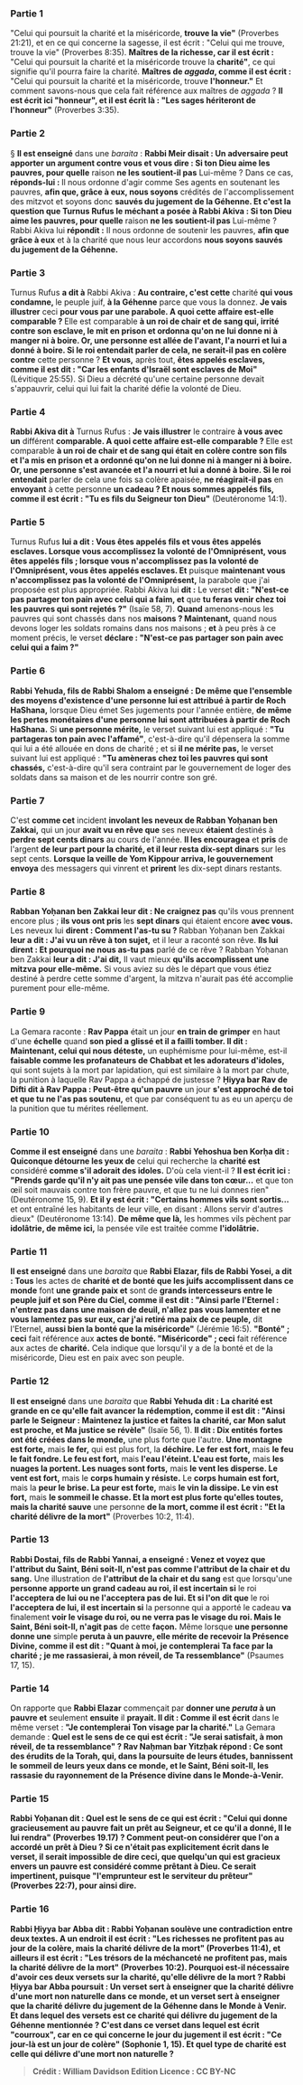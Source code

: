 
### Partie 1
"Celui qui poursuit la charité et la miséricorde, <b>trouve la vie"</b> (Proverbes 21:21), et en ce qui concerne la sagesse, il est écrit : "Celui qui me trouve, trouve la vie" (Proverbes 8:35). <b>Maîtres de la richesse, car il est écrit :</b> "Celui qui poursuit la charité et la miséricorde trouve la <b>charité"</b>, ce qui signifie qu'il pourra faire la charité. <b>Maîtres de <i>aggada</i>, comme il est écrit :</b> "Celui qui poursuit la charité et la miséricorde, trouve <b>l'honneur."</b> Et comment savons-nous que cela fait référence aux maîtres de <i>aggada</i> ? <b>Il est écrit ici "honneur", et il est écrit là : "Les sages hériteront de l'honneur"</b> (Proverbes 3:35).

### Partie 2
§ <b>Il est enseigné</b> dans une <i>baraita</i> : <b>Rabbi Meir disait : Un adversaire peut apporter un argument contre vous et vous dire : Si ton Dieu aime les pauvres, pour quelle</b> raison <b>ne les soutient-il pas</b> Lui-même ? Dans ce cas, <b>réponds-lui : </b> Il nous ordonne d'agir comme Ses agents en soutenant les pauvres, <b>afin que, grâce à eux, nous soyons</b> crédités de l'accomplissement des mitzvot et soyons donc <b>sauvés du jugement de la Géhenne. Et c'est la question que Turnus Rufus le méchant a posée à Rabbi Akiva : Si ton Dieu aime les pauvres, pour quelle</b> raison <b>ne les soutient-il pas</b> Lui-même ? Rabbi Akiva lui <b>répondit :</b> Il nous ordonne de soutenir les pauvres, <b>afin que grâce à eux</b> et à la charité que nous leur accordons <b>nous soyons sauvés du jugement de la Géhenne.</b>

### Partie 3
Turnus Rufus <b>a dit à</b> Rabbi Akiva : <b>Au contraire, c'est cette</b> charité <b>qui vous condamne, </b> le peuple juif, <b>à la Géhenne</b> parce que vous la donnez. <b>Je vais illustrer</b> ceci <b>pour vous par une parabole. A quoi cette affaire est-elle comparable ? </b> Elle est comparable <b>à un roi de chair et de sang qui, irrité contre son esclave, le mit en prison et ordonna qu'on ne lui donne ni à manger ni à boire. Or, une personne est allée de l'avant, l'a nourri et lui a donné à boire. Si le roi entendait parler de cela, ne serait-il pas en colère contre</b> cette personne ? <b>Et vous,</b> après tout, <b>êtes appelés esclaves, comme il est dit : "Car les enfants d'Israël sont esclaves de Moi"</b> (Lévitique 25:55). Si Dieu a décrété qu'une certaine personne devait s'appauvrir, celui qui lui fait la charité défie la volonté de Dieu.

### Partie 4
<b>Rabbi Akiva dit à</b> Turnus Rufus : <b>Je vais illustrer</b> le contraire <b>à vous avec un</b> différent <b>comparable. A quoi cette affaire est-elle comparable ? </b> Elle est comparable <b>à un roi de chair et de sang qui était en colère contre son fils et l'a mis en prison et a ordonné qu'on ne lui donne ni à manger ni à boire. Or, une personne s'est avancée et l'a nourri et lui a donné à boire. Si le roi entendait</b> parler de cela une fois sa colère apaisée, <b>ne réagirait-il pas</b> en <b>envoyant</b> à cette personne <b>un cadeau ? Et nous sommes appelés fils, comme il est écrit : "Tu es fils du Seigneur ton Dieu"</b> (Deutéronome 14:1).

### Partie 5
Turnus Rufus <b>lui a dit : Vous êtes appelés fils et vous êtes appelés esclaves. Lorsque vous accomplissez la volonté de l'Omniprésent, vous êtes appelés fils ; lorsque vous n'accomplissez pas la volonté de l'Omniprésent, vous êtes appelés esclaves. Et</b> puisque <b>maintenant vous n'accomplissez pas la volonté de l'Omniprésent,</b> la parabole que j'ai proposée est plus appropriée. Rabbi Akiva lui <b>dit :</b> Le verset <b>dit : "N'est-ce pas partager ton pain avec celui qui a faim, et</b> que <b>tu feras venir chez toi les pauvres qui sont rejetés ?"</b> (Isaïe 58, 7). <b>Quand</b> amenons-nous les pauvres qui sont chassés</b> dans nos <b>maisons ? Maintenant,</b> quand nous devons loger les soldats romains dans nos maisons ; <b>et</b> à peu près à ce moment précis, le verset <b>déclare : "N'est-ce pas partager son pain avec celui qui a faim ?"</b>

### Partie 6
<b>Rabbi Yehuda, fils de Rabbi Shalom a enseigné : De même que l'ensemble des <b>moyens d'existence d'une personne</b> lui est attribué à partir de Roch HaShana,</b> lorsque Dieu émet Ses jugements pour l'année entière, <b>de même les <b>pertes monétaires d'une personne</b> lui sont attribuées à partir de Roch HaShana.</b> Si <b>une personne mérite,</b> le verset suivant lui est appliqué : <b>"Tu partageras ton pain avec l'affamé"</b>, c'est-à-dire qu'il dépensera la somme qui lui a été allouée en dons de charité ; et si <b>il ne mérite pas,</b> le verset suivant lui est appliqué : <b>"Tu amèneras chez toi les pauvres qui sont chassés,</b> c'est-à-dire qu'il sera contraint par le gouvernement de loger des soldats dans sa maison et de les nourrir contre son gré.

### Partie 7
C'est <b>comme cet</b> incident <b>involant les neveux de Rabban Yoḥanan ben Zakkai,</b> qui un jour <b>avait vu en rêve que</b> ses neveux <b>étaient</b> destinés à <b>perdre sept cents dinars</b> au cours de l'année. <b>Il les encouragea</b> et <b>pris</b> de l'argent <b>de leur part pour la charité, et il leur resta dix-sept dinars</b> sur les sept cents. <b>Lorsque la veille de Yom Kippour arriva, le gouvernement envoya</b> des messagers qui vinrent et <b>prirent</b> les dix-sept dinars restants.

### Partie 8
<b>Rabban Yoḥanan ben Zakkai leur dit : Ne craignez pas</b> qu'ils vous prennent encore plus ; <b>ils vous ont pris</b> les <b>sept dinars</b> qui étaient encore <b>avec vous.</b> Les neveux lui <b>dirent : Comment l'as-tu su ? </b> Rabban Yoḥanan ben Zakkai <b>leur a dit : J'ai vu un rêve à ton sujet,</b> et il leur a raconté son rêve. <b>Ils lui dirent : Et pourquoi ne nous as-tu pas</b> parlé de ce rêve ? Rabban Yoḥanan ben Zakkai <b>leur a dit : J'ai dit,</b> Il vaut mieux <b>qu'ils accomplissent une mitzva pour elle-même.</b> Si vous aviez su dès le départ que vous étiez destiné à perdre cette somme d'argent, la mitzva n'aurait pas été accomplie purement pour elle-même.

### Partie 9
La Gemara raconte : <b>Rav Pappa</b> était un jour <b>en train de grimper</b> en haut d'une <b>échelle</b> quand <b>son pied a glissé et il a failli tomber. Il dit : Maintenant, celui qui nous déteste,</b> un euphémisme pour lui-même, est-il <b>faisable comme les profanateurs de Chabbat et les adorateurs d'idoles,</b> qui sont sujets à la mort par lapidation, qui est similaire à la mort par chute, la punition à laquelle Rav Pappa a échappé de justesse ? <b>Ḥiyya bar Rav de Difti dit à Rav Pappa : Peut-être qu'un pauvre</b> un jour <b>s'est approché de toi et que tu ne l'as pas soutenu,</b> et que par conséquent tu as eu un aperçu de la punition que tu mérites réellement.

### Partie 10
<b>Comme il est enseigné</b> dans une <i>baraita</i> : <b>Rabbi Yehoshua ben Korḥa dit : Quiconque détourne les yeux de</b> celui qui recherche la <b>charité est</b> considéré <b>comme s'il adorait des idoles.</b> D'où cela vient-il ? <b>Il est écrit ici : "Prends garde qu'il n'y ait pas une pensée vile dans ton cœur...</b> et que ton œil soit mauvais contre ton frère pauvre, et que tu ne lui donnes rien" (Deutéronome 15, 9). <b>Et il y est écrit : "Certains hommes vils sont sortis...</b> et ont entraîné les habitants de leur ville, en disant : Allons servir d'autres dieux" (Deutéronome 13:14). <b>De même que là,</b> les hommes vils pèchent par <b>idolâtrie, de même ici,</b> la pensée vile est traitée comme <b>l'idolâtrie.</b>

### Partie 11
<b>Il est enseigné</b> dans une <i>baraita</i> que <b>Rabbi Elazar, fils de Rabbi Yosei, a dit : Tous</b> les actes de <b>charité et de bonté que les juifs accomplissent dans ce monde</b> font <b>une grande paix et</b> sont de <b>grands intercesseurs entre le peuple juif et son Père du Ciel, comme il est dit : "Ainsi parle l'Eternel : n'entrez pas dans une maison de deuil, n'allez pas vous lamenter et ne vous lamentez pas sur eux, car j'ai retiré ma paix de ce peuple,</b> dit l'Eternel, <b>aussi bien la bonté que la miséricorde"</b> (Jérémie 16:5). <b>"Bonté" ; ceci</b> fait référence aux <b>actes de bonté. "Miséricorde" ; ceci</b> fait référence aux actes de <b>charité.</b> Cela indique que lorsqu'il y a de la bonté et de la miséricorde, Dieu est en paix avec son peuple.

### Partie 12
<b>Il est enseigné</b> dans une <i>baraita</i> que <b>Rabbi Yehuda dit : La charité est grande en ce qu'elle fait avancer la rédemption, comme il est dit : "Ainsi parle le Seigneur : Maintenez la justice et faites la charité, car Mon salut est proche, et Ma justice se révèle"</b> (Isaïe 56, 1). <b>Il dit : Dix entités fortes ont été créées dans le monde,</b> une plus forte que l'autre. <b>Une montagne est forte,</b> mais <b>le fer,</b> qui est plus fort, la <b>déchire. Le fer est fort,</b> mais <b>le feu le fait fondre. Le feu est fort,</b> mais <b>l'eau l'éteint. L'eau est forte,</b> mais <b>les nuages la portent. Les nuages sont forts,</b> mais <b>le vent les disperse. Le vent est fort,</b> mais le <b>corps humain y résiste.</b> Le <b>corps humain est fort,</b> mais la <b>peur le brise. La peur est forte,</b> mais <b>le vin la dissipe. Le vin est fort,</b> mais <b>le sommeil le chasse. Et la mort est plus forte qu'elles toutes, mais la charité sauve</b> une personne <b>de la mort, comme il est écrit : "Et la charité délivre de la mort"</b> (Proverbes 10:2, 11:4).

### Partie 13
<b>Rabbi Dostai, fils de Rabbi Yannai, a enseigné : Venez et voyez que l'attribut du Saint, Béni soit-Il, n'est pas comme l'attribut de la chair et du sang.</b> Une illustration de <b>l'attribut de la chair et du sang</b> est que lorsqu'une <b>personne apporte un grand cadeau au roi, il est incertain si</b> le roi <b>l'acceptera de lui ou ne l'acceptera pas de lui. Et si l'on dit que</b> le roi <b>l'acceptera de lui, il est incertain si</b> la personne qui a apporté le cadeau <b>va</b> finalement <b>voir le visage du roi, ou ne verra pas le visage du roi. Mais le Saint, Béni soit-Il, n'agit pas</b> de cette <b>façon.</b> Même lorsque <b>une personne donne une</b> simple <b>peruta</i> à un pauvre, elle mérite de recevoir la Présence Divine, comme il est dit : "Quant à moi, je contemplerai Ta face par la charité ; je me rassasierai, à mon réveil, de Ta ressemblance"</b> (Psaumes 17, 15).

### Partie 14
On rapporte que <b>Rabbi Elazar</b> commençait par <b>donner une <i>peruta</i> à un pauvre et</b> seulement <b>ensuite</b> il <b>prayait. Il dit : Comme il est écrit</b> dans le même verset : <b>"Je contemplerai Ton visage par la charité."</b> La Gemara demande : <b>Quel est le sens de ce qui est écrit : <b>"Je serai satisfait, à mon réveil, de ta ressemblance" ? Rav Naḥman bar Yitzḥak répond : Ce sont des érudits de la Torah,</b> qui, dans la poursuite de leurs études, <b>bannissent le sommeil de leurs yeux dans ce monde, et le Saint, Béni soit-Il, les rassasie du rayonnement de la Présence divine dans le Monde-à-Venir.</b>

### Partie 15
<b>Rabbi Yoḥanan dit : Quel</b> est le sens de ce <b>qui est écrit : "Celui qui donne gracieusement au pauvre fait un prêt au Seigneur,</b> et ce qu'il a donné, Il le lui rendra" (Proverbes 19.17) ? Comment peut-on considérer que l'on a accordé un prêt à Dieu ? <b>Si ce n'était pas</b> explicitement <b>écrit dans le verset, il serait impossible de dire ceci,</b> que quelqu'un qui est gracieux envers un pauvre est considéré comme prêtant à Dieu. Ce serait impertinent, puisque <b>"l'emprunteur est le serviteur du prêteur"</b> (Proverbes 22:7), <b>pour ainsi dire.</b>

### Partie 16
<b>Rabbi Ḥiyya bar Abba dit : Rabbi Yoḥanan soulève une contradiction</b> entre deux textes. A un endroit <b>il est écrit : "Les richesses ne profitent pas au jour de la colère, mais la charité délivre de la mort"</b> (Proverbes 11:4), <b>et</b> ailleurs <b>il est écrit : "Les trésors de la méchanceté ne profitent pas, mais la charité délivre de la mort"</b> (Proverbes 10:2). <b>Pourquoi</b> est-il nécessaire d'avoir <b>ces deux</b> versets sur la <b>charité,</b> qu'elle délivre de la mort ? Rabbi Ḥiyya bar Abba poursuit : <b>Un</b> verset sert à enseigner <b>que</b> la charité <b>délivre d'une mort non naturelle</b> dans ce monde, <b>et un</b> verset sert à enseigner <b>que</b> la charité <b>délivre du jugement de la Géhenne</b> dans le Monde à Venir. <b>Et</b> dans <b>lequel</b> des versets <b>est ce</b> charité <b>qui délivre du jugement de la Géhenne</b> mentionnée ? C'est dans <b>ce</b> verset <b>dans lequel est écrit "courroux", car</b> en ce qui concerne le jour du jugement <b>il est écrit : "Ce jour-là est un jour de colère"</b> (Sophonie 1, 15). <b>Et quel</b> type de charité <b>est celle qui délivre d'une mort non naturelle ?</b>

>Crédit : William Davidson Edition
>Licence : CC BY-NC
